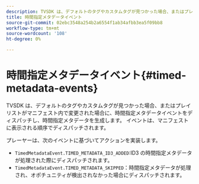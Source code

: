 ```yaml
---
description: TVSDK は、デフォルトのタグやカスタムタグが見つかった場合、またはプレイリストがマニフェスト内で変更された場合に、時間指定メタデータイベントをディスパッチし、時間指定メタデータを生成します。 イベントは、マニフェストに表示される順序でディスパッチされます。
title: 時間指定メタデータイベント
source-git-commit: 02ebc3548a254b2a6554f1ab34afbb3ea5f09bb8
workflow-type: tm+mt
source-wordcount: '108'
ht-degree: 0%

---
```


# 時間指定メタデータイベント{#timed-metadata-events}

TVSDK は、デフォルトのタグやカスタムタグが見つかった場合、またはプレイリストがマニフェスト内で変更された場合に、時間指定メタデータイベントをディスパッチし、時間指定メタデータを生成します。 イベントは、マニフェストに表示される順序でディスパッチされます。

プレーヤーは、次のイベントに基づいてアクションを実装します。

* `TimedMetadataEvent.TIMED_METADATA_ID3_ADDED`:ID3 の時間指定メタデータが処理された際にディスパッチされます。
* `TimedMetadataEvent.TIMED_METADATA_SKIPPED`：時間指定メタデータが処理され、オポチュニティが検出されなかった場合にディスパッチされます。
